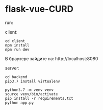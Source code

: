 # flask-vue-CURD

run:

client:
```
cd client
npm install
npm run dev
```
 В браузере зайдите на:
http://localhost:8080

server:
```
cd backend
pip3.7 install virtualenv

python3.7 -m venv venv
source venv/bin/activate
pip install -r requirements.txt
python app.py
```
